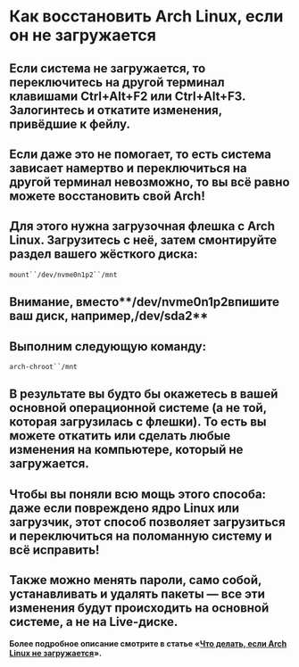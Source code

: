 # Как восстановить Arch Linux, если он не загружается

## Если система не загружается, то переключитесь на другой терминал клавишами **Ctrl+Alt+F2** или **Ctrl+Alt+F3**. Залогинтесь и откатите изменения, привёдшие к фейлу.

## Если даже это не помогает, то есть система зависает намертво и переключиться на другой терминал невозможно, то вы всё равно можете восстановить свой Arch!

## Для этого нужна загрузочная флешка с Arch Linux. Загрузитесь с неё, затем смонтируйте раздел вашего жёсткого диска:

`mount``/dev/nvme0n1p2``/mnt`

## Внимание, вместо**/dev/nvme0n1p2**впишите ваш диск, например,**/dev/sda2**

## Выполним следующую команду:

`arch-chroot``/mnt`

## В результате вы будто бы окажетесь в вашей основной операционной системе (а не той, которая загрузилась с флешки). То есть вы можете откатить или сделать любые изменения на компьютере, который не загружается.

## Чтобы вы поняли всю мощь этого способа: даже если повреждено ядро Linux или загрузчик, этот способ позволяет загрузиться и переключиться на поломанную систему и всё исправить!

## Также можно менять пароли, само собой, устанавливать и удалять пакеты — все эти изменения будут происходить на основной системе, а не на Live-диске.

**Более подробное описание смотрите в статье «[Что делать, если Arch Linux не загружается](https://blackarch.ru/?p=1248)».**